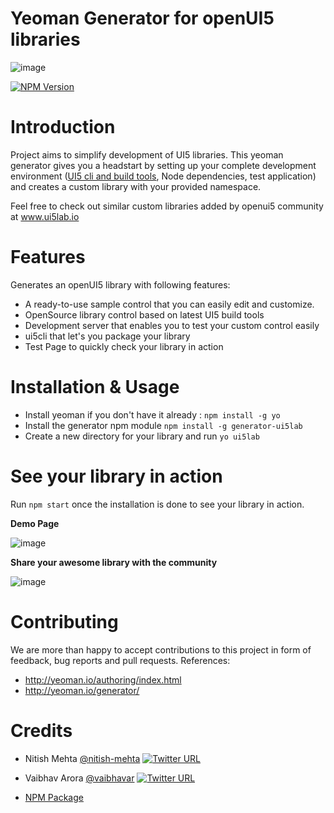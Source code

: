 # Yeoman Generator for openUI5 libraries

![image](https://user-images.githubusercontent.com/15953522/41203259-13f607a0-6cf2-11e8-85e9-3fd88386d478.png)

[![NPM Version](http://img.shields.io/npm/v/generator-ui5lab.svg?style=flat)](https://www.npmjs.org/package/generator-ui5lab)

# Introduction
Project aims to simplify development of UI5 libraries. This yeoman generator gives you a headstart by setting up your complete development environment ([UI5 cli and build tools](https://github.com/SAP/ui5-tooling), Node dependencies, test application) and creates a custom library with your provided namespace.

Feel free to check out similar custom libraries added by openui5 community at www.ui5lab.io


# Features
Generates an openUI5 library with following features:

- A ready-to-use sample control that you can easily edit and customize.
- OpenSource library control based on latest UI5 build tools
- Development server that enables you to test your custom control easily
- ui5cli that let's you package your library 
- Test Page to quickly check your library in action

# Installation & Usage
- Install yeoman if you don't have it already : `npm install -g yo`
- Install the generator npm module `npm install -g generator-ui5lab`
- Create a new directory for your library and run `yo ui5lab`

# See your library in action
Run `npm start` once the installation is done to see your library in action.

**Demo Page**

![image](https://user-images.githubusercontent.com/15953522/48802742-2041cc00-ed36-11e8-822d-82b90213731c.png)

**Share your awesome library with the community**

![image](https://user-images.githubusercontent.com/15953522/48802284-cf7da380-ed34-11e8-9486-658543cda8b7.png)


# Contributing
We are more than happy to accept contributions to this project in form of feedback, bug reports and pull requests.
References: 
- http://yeoman.io/authoring/index.html
- http://yeoman.io/generator/

# Credits
- Nitish Mehta [@nitish-mehta](https://github.com/nitish-mehta)  [![Twitter URL](https://img.shields.io/twitter/url/https/twitter.com/nitish_mehta.svg?style=social&label=Connect)](https://twitter.com/nitish_mehta)  
- Vaibhav Arora [@vaibhavar](https://github.com/vaibhavar)  [![Twitter URL](https://img.shields.io/twitter/url/https/twitter.com/theVaibhavArora.svg?style=social&label=Connect)](https://twitter.com/theVaibhavArora)  

- [NPM Package](https://www.npmjs.com/package/generator-ui5lab)
